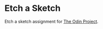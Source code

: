 # Etch a Sketch
Etch a sketch assignment for [The Odin Project](https://www.theodinproject.com/lessons/foundations-etch-a-sketch).
